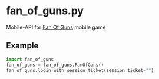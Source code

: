 # fan_of_guns.py
Mobile-API for [Fan Of Guns](https://play.google.com/store/apps/details?id=com.cg.fanofguns) mobile game

## Example
```python
import fan_of_guns
fan_of_guns = fan_of_guns.FanOfGuns()
fan_of_guns.login_with_session_ticket(session_ticket="")
```
